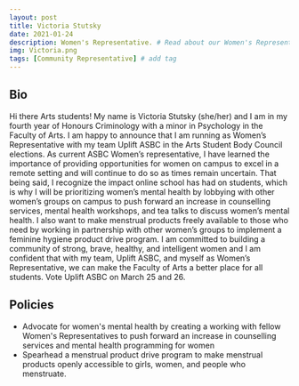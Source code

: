 ```yaml
---
layout: post
title: Victoria Stutsky
date: 2021-01-24
description: Women's Representative. # Read about our Women's Representative and her policies
img: Victoria.png 
tags: [Community Representative] # add tag
---
```

## Bio
Hi there Arts students! My name is Victoria Stutsky (she/her) and I am in my fourth year of Honours Criminology with a minor in Psychology in the Faculty of Arts. I am happy to announce that I am running as Women’s Representative with my team Uplift ASBC in the Arts Student Body Council elections. 
As current ASBC Women’s representative, I have learned the importance of providing opportunities for women on campus to excel in a remote setting and will continue to do so as times remain uncertain. That being said, I recognize the impact online school has had on students, which is why I will be prioritizing women’s mental health by lobbying with other women’s groups on campus to push forward an increase in counselling services, mental health workshops, and tea talks to discuss women’s mental health. I also want to make menstrual products freely available to those who need by working in partnership with other women’s groups to implement a feminine hygiene product drive program. 
I am committed to building a community of strong, brave, healthy, and intelligent women and I am confident that with my team, Uplift ASBC, and myself as Women’s Representative, we can make the Faculty of Arts a better place for all students. Vote Uplift ASBC on March 25 and 26.

## Policies
- Advocate for women's mental health by creating a working with fellow Women's Representatives to push forward an increase in counselling services and mental health programming for women
- Spearhead a menstrual product drive program to make menstrual products openly accessible to girls, women, and people who menstruate.

